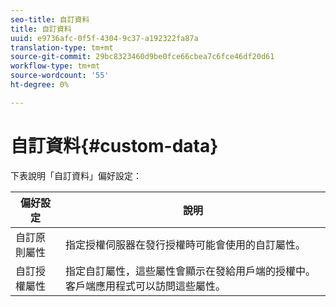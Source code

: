 ```yaml
---
seo-title: 自訂資料
title: 自訂資料
uuid: e9736afc-0f5f-4304-9c37-a192322fa87a
translation-type: tm+mt
source-git-commit: 29bc8323460d9be0fce66cbea7c6fce46df20d61
workflow-type: tm+mt
source-wordcount: '55'
ht-degree: 0%

---
```



# 自訂資料{#custom-data}

下表說明「自訂資料」偏好設定：

| 偏好設定 | 說明 |
|---|---|
| 自訂原則屬性 | 指定授權伺服器在發行授權時可能會使用的自訂屬性。 |
| 自訂授權屬性 | 指定自訂屬性，這些屬性會顯示在發給用戶端的授權中。 客戶端應用程式可以訪問這些屬性。 |

